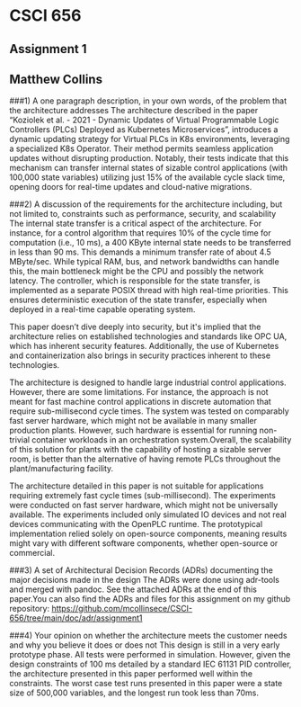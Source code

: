 # CSCI 656
## Assignment 1
## Matthew Collins

###1) A one paragraph description, in your own words, of the problem that the architecture addresses
The architecture described in the paper “Koziolek et al. - 2021 - Dynamic Updates of Virtual Programmable Logic Controllers (PLCs) Deployed as Kubernetes Microservices”, introduces a dynamic updating strategy for Virtual PLCs in K8s environments, leveraging a specialized K8s Operator. Their method permits seamless application updates without disrupting production. Notably, their tests indicate that this mechanism can transfer internal states of sizable control applications (with 100,000 state variables) utilizing just 15% of the available cycle slack time, opening doors for real-time updates and cloud-native migrations.

###2)  A discussion of the requirements for the architecture including, but not limited to, constraints such as performance, security, and scalability
The internal state transfer is a critical aspect of the architecture. For instance, for a control algorithm that requires 10% of the cycle time for computation (i.e., 10 ms), a 400 KByte internal state needs to be transferred in less than 90 ms. This demands a minimum transfer rate of about 4.5 MByte/sec. While typical RAM, bus, and network bandwidths can handle this, the main bottleneck might be the CPU and possibly the network latency. The controller, which is responsible for the state transfer, is implemented as a separate POSIX thread with high real-time priorities. This ensures deterministic execution of the state transfer, especially when deployed in a real-time capable operating system. 

This paper doesn’t dive deeply into security, but it's implied that the architecture relies on established technologies and standards like OPC UA, which has inherent security features. Additionally, the use of Kubernetes and containerization also brings in security practices inherent to these technologies.

The architecture is designed to handle large industrial control applications. However, there are some limitations. For instance, the approach is not meant for fast machine control applications in discrete automation that require sub-millisecond cycle times.
The system was tested on comparably fast server hardware, which might not be available in many smaller production plants. However, such hardware is essential for running non-trivial container workloads in an orchestration system.Overall, the scalability of this solution for plants with the capability of hosting a sizable server room, is better than the alternative of having remote PLCs throughout the plant/manufacturing facility.

The architecture detailed in this paper is not suitable for applications requiring extremely fast cycle times (sub-millisecond). The experiments were conducted on fast server hardware, which might not be universally available. The experiments included only simulated IO devices and not real devices communicating with the OpenPLC runtime.
The prototypical implementation relied solely on open-source components, meaning results might vary with different software components, whether open-source or commercial.

###3)  A set of Architectural Decision Records (ADRs) documenting the major decisions made in the design
The ADRs were done using adr-tools and merged with pandoc. See the attached ADRs at the end of this paper.You can also find the ADRs and files for this assignment on my github repository: https://github.com/mcollinsece/CSCI-656/tree/main/doc/adr/assignment1

###4)  Your opinion on whether the architecture meets the customer needs and why you believe it does or does not
This design is still in a very early prototype phase. All tests were performed in simulation. However, given the design constraints of 100 ms detailed by a standard IEC 61131 PID controller, the architecture presented in this paper performed well within the constraints. The worst case test runs presented in this paper were a state size of 500,000 variables, and the longest run took less than 70ms.
